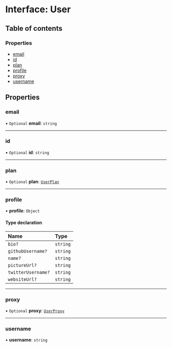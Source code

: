 # Interface: User

## Table of contents

### Properties

- [email](User.md#email)
- [id](User.md#id)
- [plan](User.md#plan)
- [profile](User.md#profile)
- [proxy](User.md#proxy)
- [username](User.md#username)

## Properties

### <a id="email" name="email"></a> email

• `Optional` **email**: `string`

___

### <a id="id" name="id"></a> id

• `Optional` **id**: `string`

___

### <a id="plan" name="plan"></a> plan

• `Optional` **plan**: [`UserPlan`](UserPlan.md)

___

### <a id="profile" name="profile"></a> profile

• **profile**: `Object`

#### Type declaration

| Name | Type |
| :------ | :------ |
| `bio?` | `string` |
| `githubUsername?` | `string` |
| `name?` | `string` |
| `pictureUrl?` | `string` |
| `twitterUsername?` | `string` |
| `websiteUrl?` | `string` |

___

### <a id="proxy" name="proxy"></a> proxy

• `Optional` **proxy**: [`UserProxy`](UserProxy.md)

___

### <a id="username" name="username"></a> username

• **username**: `string`
